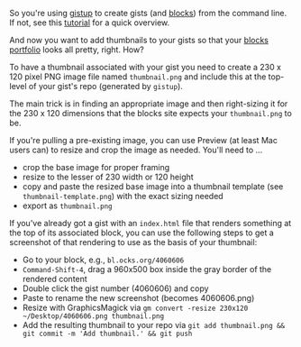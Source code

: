 So you're using [gistup](https://github.com/mbostock/gistup) to create gists (and [blocks](http://bl.ocks.org/)) from the command line.  If not, see this [tutorial](http://bost.ocks.org/mike/block/) for a quick overview.  

And now you want to add thumbnails to your gists so that your [blocks portfolio](http://bl.ocks.org/mbostock) looks all pretty, right. How?

To have a thumbnail associated with your gist you need to create a 230 x 120
pixel PNG image file named `thumbnail.png` and include this at the top-level of
your gist's repo (generated by `gistup`).

The main trick is in finding an appropriate image and then right-sizing it for
the 230 x 120 dimensions that the blocks site expects your `thumbnail.png` to
be.

If you're pulling a pre-existing image, you can use Preview (at least Mac users
can) to resize and crop the image as needed.  You'll need to ...

* crop the base image for proper framing
* resize to the lesser of 230 width or 120 height
* copy and paste the resized base image into a thumbnail template (see `thumbnail-template.png`) with the exact sizing needed
* export as `thumbnail.png`

If you've already got a gist with an `index.html` file that renders something
at the top of its associated block, you can use the following steps to get a
screenshot of that rendering to use as the basis of your thumbnail:

* Go to your block, e.g., `bl.ocks.org/4060606`
* `Command-Shift-4`, drag a 960x500 box inside the gray border of the 
  rendered content
* Double click the gist number (4060606) and copy
* Paste to rename the new screenshot (becomes 4060606.png)
* Resize with GraphicsMagick via 
  `gm convert -resize 230x120 ~/Desktop/4060606.png thumbnail.png`
* Add the resulting thumbnail to your repo via 
  `git add thumbnail.png && git commit -m 'Add thumbnail.' && git push`

